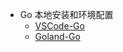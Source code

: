 <!-- _sidebar.md -->

- Go 本地安装和环境配置
  - [VSCode-Go](Go-local-environment-setting/VSCode-Go.md)
  - [Goland-Go](Go-local-environment-setting/Goland-Go.md)
